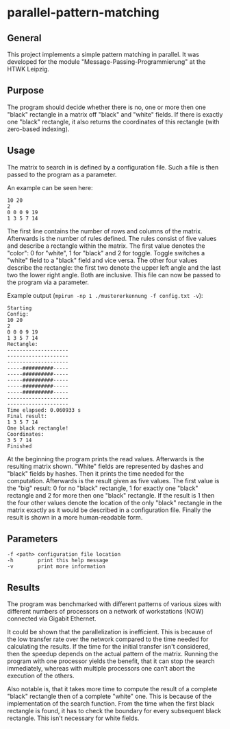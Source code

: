 parallel-pattern-matching
=========================

General
-------

This project implements a simple pattern matching in parallel. It was developed for the module "Message-Passing-Programmierung" at the HTWK Leipzig.

Purpose
-------

The program should decide whether there is no, one or more then one "black" rectangle in a matrix off "black" and "white" fields. If there is exactly one "black" rectangle, it also returns the coordinates of this rectangle (with zero-based indexing).

Usage
-----

The matrix to search in is defined by a configuration file. Such a file is then passed to the program as a parameter.

An example can be seen here:
```
10 20
2
0 0 0 9 19
1 3 5 7 14
```

The first line contains the number of rows and columns of the matrix. Afterwards is the number of rules defined. The rules consist of five values and describe a rectangle within the matrix. The first value denotes the "color": 0 for "white", 1 for "black" and 2 for toggle. Toggle switches a "white" field to a "black" field and vice versa. The other four values describe the rectangle: the first two denote the upper left angle and the last two the lower right angle. Both are inclusive. This file can now be passed to the program via a parameter.

Example output (`mpirun -np 1 ./mustererkennung -f config.txt -v`):
```
Starting
Config:
10 20
2
0 0 0 9 19 
1 3 5 7 14 
Rectangle:
--------------------
--------------------
--------------------
-----##########-----
-----##########-----
-----##########-----
-----##########-----
-----##########-----
--------------------
--------------------
Time elapsed: 0.060933 s
Final result:
1 3 5 7 14 
One black rectangle!
Coordinates:
3 5 7 14
Finished
```

At the beginning the program prints the read values. Afterwards is the resulting matrix shown. "White" fields are represented by dashes and "black" fields by hashes. Then it prints the time needed for the computation. Afterwards is the result given as five values. The first value is the "big" result: 0 for no "black" rectangle, 1 for exactly one "black" rectangle and 2 for more then one "black" rectangle. If the result is 1 then the four other values denote the location of the only "black" rectangle in the matrix exactly as it would be described in a configuration file. Finally the result is shown in a more human-readable form.

Parameters
----------

```
-f <path> configuration file location
-h        print this help message
-v        print more information
```

Results
-------

The program was benchmarked with different patterns of various sizes with different numbers of processors on a network of workstations (NOW) connected via Gigabit Ethernet.

It could be shown that the parallelization is inefficient. This is because of the low transfer rate over the network compared to the time needed for calculating the results. If the time for the initial transfer isn't considered, then the speedup depends on the actual pattern of the matrix. Running the program with one processor yields the benefit, that it can stop the search immediately, whereas with multiple processors one can't abort the execution of the others.

Also notable is, that it takes more time to compute the result of a complete "black" rectangle then of a complete "white" one. This is because of the implementation of the search function. From the time when the first black rectangle is found, it has to check the boundary for every subsequent black rectangle. This isn't necessary for white fields.
